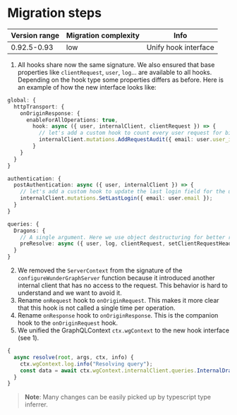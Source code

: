 # Migration steps

| Version range | Migration complexity | Info                 |
| ------------- | -------------------- | -------------------- |
| 0.92.5-0.93   | low                  | Unify hook interface |

1. All hooks share now the same signature. We also ensured that base properties like `clientRequest`, `user`, `log`... are available to all hooks. Depending on the hook type some properties differs as before. Here is an example of how the new interface looks like:

```ts
global: {
  httpTransport: {
    onOriginResponse: {
      enableForAllOperations: true,
        hook: async ({ user, internalClient, clientRequest }) => {
          // let's add a custom hook to count every user request for billing purposes
          internalClient.mutations.AddRequestAudit({ email: user.user_id, request: clientRequest });
        }
    }
  }
}

authentication: {
  postAuthentication: async ({ user, internalClient }) => {
    // let's add a custom hook to update the last login field for the user
    internalClient.mutations.SetLastLogin({ email: user.email });
  }
}

queries: {
  Dragons: {
    // A single argument. Here we use object destructuring for better readability.
    preResolve: async ({ user, log, clientRequest, setClientRequestHeader, internalClient, ...others }) => {};
  }
}
```

2. We removed the `ServerContext` from the signature of the `configureWunderGraphServer` function because it introduced another internal client that has no access to the request. This behavior is hard to understand and we want to avoid it.
3. Rename `onRequest` hook to `onOriginRequest`. This makes it more clear that this hook is not called a single time per operation.
4. Rename `onResponse` hook to `onOriginResponse`. This is the companion hook to the `onOriginRequest` hook.
5. We unified the GraphQLContext `ctx.wgContext` to the new hook interface (see 1).

```ts
{
  async resolve(root, args, ctx, info) {
    ctx.wgContext.log.info("Resolving query");
    const data = await ctx.wgContext.internalClient.queries.InternalDragons();
  }
}
```

> **Note**: Many changes can be easily picked up by typescript type inferrer.
